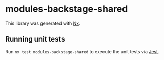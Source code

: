# modules-backstage-shared

This library was generated with [Nx](https://nx.dev).

## Running unit tests

Run `nx test modules-backstage-shared` to execute the unit tests via [Jest](https://jestjs.io).

